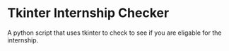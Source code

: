 # Tkinter Internship Checker
 A python script that uses tkinter to check to see if you are eligable for the internship.

